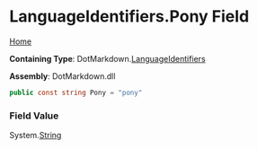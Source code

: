 <a name="_top"></a>

# LanguageIdentifiers\.Pony Field

[Home](../../../README.md#_top)

**Containing Type**: DotMarkdown\.[LanguageIdentifiers](../README.md#_top)

**Assembly**: DotMarkdown\.dll

```csharp
public const string Pony = "pony"
```

### Field Value

System\.[String](https://docs.microsoft.com/en-us/dotnet/api/system.string)